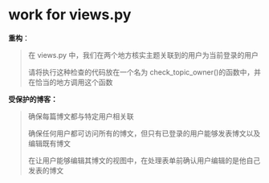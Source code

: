 # work for views.py

**重构**：

> 在 views.py 中，我们在两个地方核实主题关联到的用户为当前登录的用户
>
> 请将执行这种检查的代码放在一个名为 check_topic_owner()的函数中，并在恰当的地方调用这个函数



**受保护的博客：**

> 确保每篇博文都与特定用户相关联
>
> 确保任何用户都可访问所有的博文，但只有已登录的用户能够发表博文以及编辑既有博文
>
> 在让用户能够编辑其博文的视图中，在处理表单前确认用户编辑的是他自己发表的博文